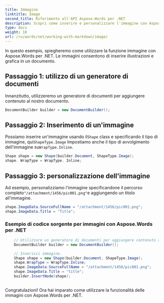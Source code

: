 ```yaml
---
title: Immagine
linktitle: Image
second_title: Riferimento all'API Aspose.Words per .NET
description: Scopri come inserire e personalizzare l'immagine con Aspose.Words per .NET Guida dettagliata.
type: docs
weight: 10
url: /ru/words/net/working-with-markdown/image/
---
```


In questo esempio, spiegheremo come utilizzare la funzione immagine con Aspose.Words per .NET. Le immagini consentono di inserire illustrazioni e grafica in un documento.

## Passaggio 1: utilizzo di un generatore di documenti

Innanzitutto, utilizzeremo un generatore di documenti per aggiungere contenuto al nostro documento.

```csharp
DocumentBuilder builder = new DocumentBuilder();
```

## Passaggio 2: Inserimento di un'immagine

 Possiamo inserire un'immagine usando il`Shape` class e specificando il tipo di immagine, qui`ShapeType.Image` Impostiamo anche il tipo di avvolgimento dell'immagine su`WrapType.Inline`.

```csharp
Shape shape = new Shape(builder.Document, ShapeType.Image);
shape. WrapType = WrapType. Inline;
```

## Passaggio 3: personalizzazione dell'immagine

 Ad esempio, personalizziamo l'immagine specificandone il percorso completo`"/attachment/1456/pic001.png"`e aggiungendo un titolo all'immagine.

```csharp
shape.ImageData.SourceFullName = "/attachment/1456/pic001.png";
shape.ImageData.Title = "Title";
```

### Esempio di codice sorgente per immagini con Aspose.Words per .NET

```csharp
	// Utilizzare un generatore di documenti per aggiungere contenuto al documento.
	DocumentBuilder builder = new DocumentBuilder();

	// Inserisci immagine.
	Shape shape = new Shape(builder.Document, ShapeType.Image);
	shape.WrapType = WrapType.Inline;
	shape.ImageData.SourceFullName = "/attachment/1456/pic001.png";
	shape.ImageData.Title = "title";
	builder.InsertNode(shape);
            
```

Congratulazioni! Ora hai imparato come utilizzare la funzionalità delle immagini con Aspose.Words per .NET.

